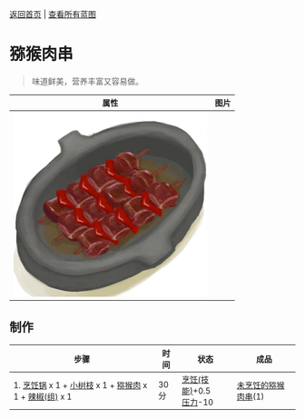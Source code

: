 [返回首页](index.md)   |  [查看所有蓝图](blueprint.md)
# 猕猴肉串  
> 味道鲜美，营养丰富又容易做。  
  
  属性  |   图片   
 ----  |  ----:   
   |  ![](Sprite/MacaqueSkewers.png)   
  
## 制作  
步骤  |  时间  |  状态  |  成品  
----  |  ----  |  ----  |  ----  
1. [烹饪锅](CookingPot.md) x 1 + [小树枝](Sticks.md) x 1 + [猕猴肉](MacaqueMeat.md) x 1 + [辣椒(组)](GpTag_Chilli.md) x 1  |  30分  |  [烹饪(技能)](Skill_Cooking.md)+0.5<br>[压力](Stress.md)-10  |  [未烹饪的猕猴肉串](MacaqueSkewersUncooked.md)(1)  
